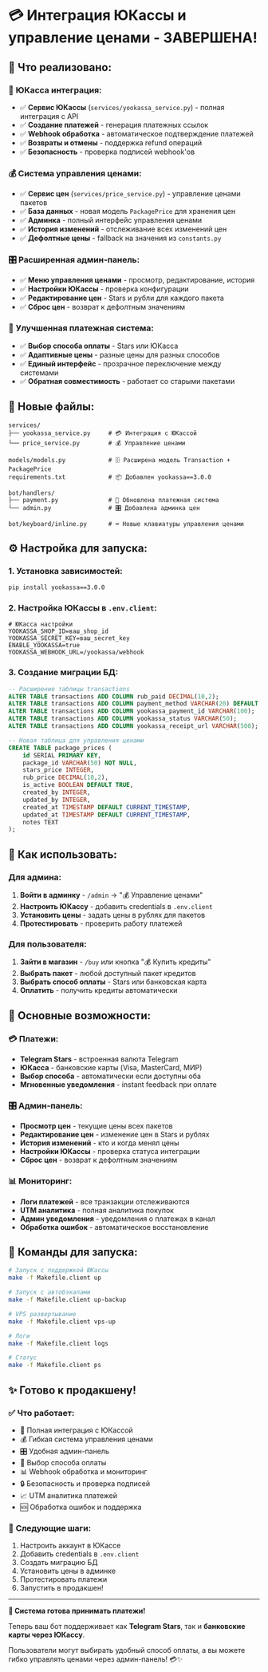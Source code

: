 # 💳 Интеграция ЮКассы и управление ценами - ЗАВЕРШЕНА!

## 🎉 Что реализовано:

### 🏪 **ЮКасса интеграция:**
- ✅ **Сервис ЮКассы** (`services/yookassa_service.py`) - полная интеграция с API
- ✅ **Создание платежей** - генерация платежных ссылок  
- ✅ **Webhook обработка** - автоматическое подтверждение платежей
- ✅ **Возвраты и отмены** - поддержка refund операций
- ✅ **Безопасность** - проверка подписей webhook'ов

### 💰 **Система управления ценами:**
- ✅ **Сервис цен** (`services/price_service.py`) - управление ценами пакетов
- ✅ **База данных** - новая модель `PackagePrice` для хранения цен
- ✅ **Админка** - полный интерфейс управления ценами
- ✅ **История изменений** - отслеживание всех изменений цен
- ✅ **Дефолтные цены** - fallback на значения из `constants.py`

### 🎛️ **Расширенная админ-панель:**
- ✅ **Меню управления ценами** - просмотр, редактирование, история
- ✅ **Настройки ЮКассы** - проверка конфигурации
- ✅ **Редактирование цен** - Stars и рубли для каждого пакета
- ✅ **Сброс цен** - возврат к дефолтным значениям

### 🔄 **Улучшенная платежная система:**
- ✅ **Выбор способа оплаты** - Stars или ЮКасса
- ✅ **Адаптивные цены** - разные цены для разных способов
- ✅ **Единый интерфейс** - прозрачное переключение между системами
- ✅ **Обратная совместимость** - работает со старыми пакетами

## 📁 Новые файлы:

```
services/
├── yookassa_service.py     # 💳 Интеграция с ЮКассой
└── price_service.py        # 💰 Управление ценами

models/models.py            # 🗄️ Расширена модель Transaction + PackagePrice
requirements.txt            # 📦 Добавлен yookassa==3.0.0

bot/handlers/
├── payment.py              # 🔄 Обновлена платежная система  
└── admin.py                # 🎛️ Добавлена админка цен

bot/keyboard/inline.py      # ⌨️ Новые клавиатуры управления ценами
```

## ⚙️ Настройка для запуска:

### 1. **Установка зависимостей:**
```bash
pip install yookassa==3.0.0
```

### 2. **Настройка ЮКассы в `.env.client`:**
```env
# ЮКасса настройки
YOOKASSA_SHOP_ID=ваш_shop_id
YOOKASSA_SECRET_KEY=ваш_secret_key  
ENABLE_YOOKASSA=true
YOOKASSA_WEBHOOK_URL=/yookassa/webhook
```

### 3. **Создание миграции БД:**
```sql
-- Расширение таблицы transactions
ALTER TABLE transactions ADD COLUMN rub_paid DECIMAL(10,2);
ALTER TABLE transactions ADD COLUMN payment_method VARCHAR(20) DEFAULT 'telegram_stars';
ALTER TABLE transactions ADD COLUMN yookassa_payment_id VARCHAR(100);
ALTER TABLE transactions ADD COLUMN yookassa_status VARCHAR(50);
ALTER TABLE transactions ADD COLUMN yookassa_receipt_url VARCHAR(500);

-- Новая таблица для управления ценами
CREATE TABLE package_prices (
    id SERIAL PRIMARY KEY,
    package_id VARCHAR(50) NOT NULL,
    stars_price INTEGER,
    rub_price DECIMAL(10,2),
    is_active BOOLEAN DEFAULT TRUE,
    created_by INTEGER,
    updated_by INTEGER,
    created_at TIMESTAMP DEFAULT CURRENT_TIMESTAMP,
    updated_at TIMESTAMP DEFAULT CURRENT_TIMESTAMP,
    notes TEXT
);
```

## 🚀 Как использовать:

### **Для админа:**
1. **Войти в админку** - `/admin` → "💰 Управление ценами"
2. **Настроить ЮКассу** - добавить credentials в `.env.client`
3. **Установить цены** - задать цены в рублях для пакетов
4. **Протестировать** - проверить работу платежей

### **Для пользователя:**
1. **Зайти в магазин** - `/buy` или кнопка "💰 Купить кредиты"
2. **Выбрать пакет** - любой доступный пакет кредитов
3. **Выбрать способ оплаты** - Stars или банковская карта
4. **Оплатить** - получить кредиты автоматически

## 🎯 Основные возможности:

### 💳 **Платежи:**
- **Telegram Stars** - встроенная валюта Telegram
- **ЮКасса** - банковские карты (Visa, MasterCard, МИР)
- **Выбор способа** - автоматически если доступны оба
- **Мгновенные уведомления** - instant feedback при оплате

### 🎛️ **Админ-панель:**
- **Просмотр цен** - текущие цены всех пакетов
- **Редактирование цен** - изменение цен в Stars и рублях
- **История изменений** - кто и когда менял цены
- **Настройки ЮКассы** - проверка статуса интеграции
- **Сброс цен** - возврат к дефолтным значениям

### 📊 **Мониторинг:**
- **Логи платежей** - все транзакции отслеживаются
- **UTM аналитика** - полная аналитика покупок  
- **Админ уведомления** - уведомления о платежах в канал
- **Обработка ошибок** - автоматическое восстановление

## 🔧 Команды для запуска:

```bash
# Запуск с поддержкой ЮКассы
make -f Makefile.client up

# Запуск с автобэкапами
make -f Makefile.client up-backup

# VPS развертывание
make -f Makefile.client vps-up

# Логи
make -f Makefile.client logs

# Статус
make -f Makefile.client ps
```

## ✨ Готово к продакшену!

### ✅ **Что работает:**
- 🏪 Полная интеграция с ЮКассой
- 💰 Гибкая система управления ценами
- 🎛️ Удобная админ-панель
- 🔄 Выбор способа оплаты
- 📊 Webhook обработка и мониторинг
- 🔒 Безопасность и проверка подписей
- 📈 UTM аналитика платежей
- 🆘 Обработка ошибок и поддержка

### 🎯 **Следующие шаги:**
1. Настроить аккаунт в ЮКассе
2. Добавить credentials в `.env.client`  
3. Создать миграцию БД
4. Установить цены в админке
5. Протестировать платежи
6. Запустить в продакшен!

---

**🎉 Система готова принимать платежи!** 

Теперь ваш бот поддерживает как **Telegram Stars**, так и **банковские карты через ЮКассу**. 

Пользователи могут выбирать удобный способ оплаты, а вы можете гибко управлять ценами через админ-панель! 💳✨ 